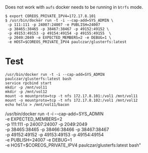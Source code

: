 

Does not work with `aufs` docker needs to be running in `btrfs` mode.

```
$ export COREOS_PRIVATE_IPV4=172.17.8.101
$ /usr/bin/docker run -t -i --cap-add=SYS_ADMIN \
 -p 111:111 -p 24007:24007 -e PUBLISH=24007
 -p 38465:38465 -p 38467:38467 -p 49152:49152 \
 -p 49153:49153 -p 49154:49154 -p 49155:49155  \
 -p 2049:2049 -e EXPECTED_MEMBERS=2 -e DEBUG=1 \
 -e HOST=$COREOS_PRIVATE_IPV4 paulczar/glusterfs:latest
```

Test
===

```
/usr/bin/docker run -t -i --cap-add=SYS_ADMIN paulczar/glusterfs:latest bash
service rpcbind start
mkdir -p /mnt/vol11
mkdir -p /mnt/vol12
mount -o mountproto=tcp -t nfs 172.17.8.101:/vol1 /mnt/vol11
mount -o mountproto=tcp -t nfs 172.17.8.102:/vol1 /mnt/vol12
echo hello > /mnt/vol11/bacon

```

/usr/bin/docker run -t -i --cap-add=SYS_ADMIN \
          -e EXPECTED_MEMBERS=2 \
          -p 111:111 -p 24007:24007 -p 2049:2049 \
          -p 38465:38465 -p 38466:38466 -p 38467:38467 \
          -p 49152:49152 -p 49153:49153 -p 49154:49154 \
          -e PUBLISH=24007 -e DEBUG=1 \
          -e HOST=$COREOS_PRIVATE_IPV4 paulczar/glusterfs:latest bash"